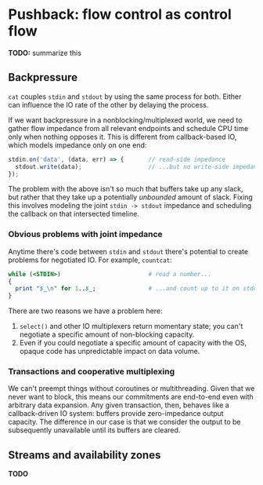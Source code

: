 # Pushback: flow control as control flow
**TODO:** summarize this


## Backpressure
`cat` couples `stdin` and `stdout` by using the same process for both. Either
can influence the IO rate of the other by delaying the process.

If we want backpressure in a nonblocking/multiplexed world, we need to gather
flow impedance from all relevant endpoints and schedule CPU time only when
nothing opposes it. This is different from callback-based IO, which models
impedance only on one end:

```js
stdin.on('data', (data, err) => {       // read-side impedance
  stdout.write(data);                   // ...but no write-side impedance
});
```

The problem with the above isn't so much that buffers take up any slack, but
rather that they take up a potentially _unbounded_ amount of slack. Fixing this
involves modeling the joint `stdin -> stdout` impedance and scheduling the
callback on that intersected timeline.


### Obvious problems with joint impedance
Anytime there's code between `stdin` and `stdout` there's potential to create
problems for negotiated IO. For example, `countcat`:

```pl
while (<STDIN>)                         # read a number...
{
  print "$_\n" for 1..$_;               # ...and count up to it on stdout
}
```

There are two reasons we have a problem here:

1. `select()` and other IO multiplexers return momentary state; you can't
   negotiate a specific amount of non-blocking capacity.
2. Even if you could negotiate a specific amount of capacity with the OS, opaque
   code has unpredictable impact on data volume.


### Transactions and cooperative multiplexing
We can't preempt things without coroutines or multithreading. Given that we
never want to block, this means our commitments are end-to-end even with
arbitrary data expansion. Any given transaction, then, behaves like a
callback-driven IO system: buffers provide zero-impedance output capacity. The
difference in our case is that we consider the output to be subsequently
unavailable until its buffers are cleared.


## Streams and availability zones
**TODO**

